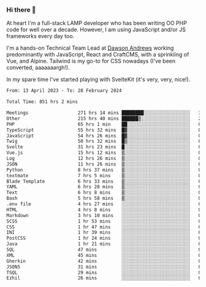 ### Hi there 👋

<!--
**JamesNock/JamesNock** is a ✨ _special_ ✨ repository because its `README.md` (this file) appears on your GitHub profile.

Here are some ideas to get you started:

- 🔭 I’m currently working on ...
- 🌱 I’m currently learning ...
- 👯 I’m looking to collaborate on ...
- 🤔 I’m looking for help with ...
- 💬 Ask me about ...
- 📫 How to reach me: ...
- 😄 Pronouns: ...
- ⚡ Fun fact: ...
-->
At heart I'm a full-stack LAMP developer who has been writing OO PHP code for well over a decade. However, I am using JavaScript and/or JS frameworks every day too.

I'm a hands-on Technical Team Lead at [Dawson Andrews](https://www.dawsonandrews.com/) working predominantly with JavaScript, React and CraftCMS, with a sprinkling of Vue, and Alpine. Tailwind is my go-to for CSS nowadays (I've been converted, aaaaaaargh!).

In my spare time I've started playing with SvelteKit (it's very, very, nice!).

<!--START_SECTION:waka-->

```txt
From: 13 April 2023 - To: 28 February 2024

Total Time: 851 hrs 2 mins

Meetings                  271 hrs 14 mins ████████░░░░░░░░░░░░░░░░░   31.88 %
Other                     215 hrs 40 mins ██████▒░░░░░░░░░░░░░░░░░░   25.35 %
PHP                       65 hrs 1 min    ██░░░░░░░░░░░░░░░░░░░░░░░   07.64 %
TypeScript                55 hrs 32 mins  █▓░░░░░░░░░░░░░░░░░░░░░░░   06.53 %
JavaScript                54 hrs 26 mins  █▓░░░░░░░░░░░░░░░░░░░░░░░   06.40 %
Twig                      50 hrs 32 mins  █▒░░░░░░░░░░░░░░░░░░░░░░░   05.94 %
Svelte                    31 hrs 23 mins  █░░░░░░░░░░░░░░░░░░░░░░░░   03.69 %
Vue.js                    15 hrs 12 mins  ▒░░░░░░░░░░░░░░░░░░░░░░░░   01.79 %
Log                       12 hrs 26 mins  ▒░░░░░░░░░░░░░░░░░░░░░░░░   01.46 %
JSON                      11 hrs 26 mins  ▒░░░░░░░░░░░░░░░░░░░░░░░░   01.35 %
Python                    8 hrs 37 mins   ▒░░░░░░░░░░░░░░░░░░░░░░░░   01.01 %
textmate                  7 hrs 5 mins    ▒░░░░░░░░░░░░░░░░░░░░░░░░   00.83 %
Blade Template            6 hrs 33 mins   ▒░░░░░░░░░░░░░░░░░░░░░░░░   00.77 %
YAML                      6 hrs 28 mins   ▒░░░░░░░░░░░░░░░░░░░░░░░░   00.76 %
Text                      6 hrs 8 mins    ▒░░░░░░░░░░░░░░░░░░░░░░░░   00.72 %
Bash                      5 hrs 58 mins   ▒░░░░░░░░░░░░░░░░░░░░░░░░   00.70 %
.env file                 4 hrs 27 mins   ░░░░░░░░░░░░░░░░░░░░░░░░░   00.52 %
HTML                      4 hrs 8 mins    ░░░░░░░░░░░░░░░░░░░░░░░░░   00.49 %
Markdown                  3 hrs 10 mins   ░░░░░░░░░░░░░░░░░░░░░░░░░   00.37 %
SCSS                      1 hr 53 mins    ░░░░░░░░░░░░░░░░░░░░░░░░░   00.22 %
CSS                       1 hr 47 mins    ░░░░░░░░░░░░░░░░░░░░░░░░░   00.21 %
INI                       1 hr 39 mins    ░░░░░░░░░░░░░░░░░░░░░░░░░   00.19 %
PostCSS                   1 hr 24 mins    ░░░░░░░░░░░░░░░░░░░░░░░░░   00.17 %
Java                      1 hr 21 mins    ░░░░░░░░░░░░░░░░░░░░░░░░░   00.16 %
SQL                       47 mins         ░░░░░░░░░░░░░░░░░░░░░░░░░   00.09 %
XML                       45 mins         ░░░░░░░░░░░░░░░░░░░░░░░░░   00.09 %
Gherkin                   42 mins         ░░░░░░░░░░░░░░░░░░░░░░░░░   00.08 %
JSON5                     31 mins         ░░░░░░░░░░░░░░░░░░░░░░░░░   00.06 %
TSQL                      29 mins         ░░░░░░░░░░░░░░░░░░░░░░░░░   00.06 %
Ezhil                     26 mins         ░░░░░░░░░░░░░░░░░░░░░░░░░   00.05 %
```

<!--END_SECTION:waka-->
